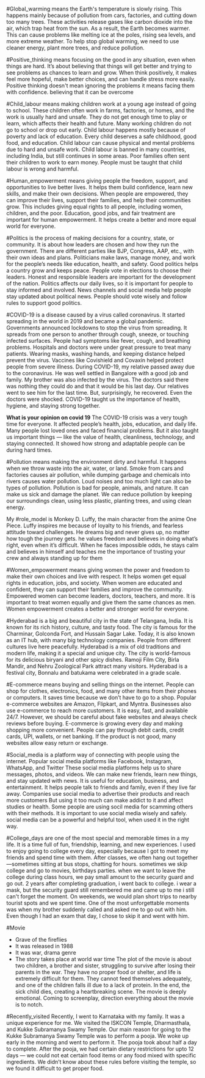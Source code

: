 
#Global_warming means the Earth's temperature is slowly rising. This happens mainly because of pollution from cars, factories, and cutting down too many trees. These activities release gases like carbon dioxide into the air, which trap heat from the sun. As a result, the Earth becomes warmer. This can cause problems like melting ice at the poles, rising sea levels, and more extreme weather. To help stop global warming, we need to use cleaner energy, plant more trees, and reduce pollution.

#Positive_thinking means focusing on the good in any situation, even when things are hard. It’s about believing that things will get better and trying to see problems as chances to learn and grow. When think positively, it makes feel more hopeful, make better choices, and can handle stress more easily.
Positive thinking doesn't mean ignoring the problems it means facing them with confidence. believing that it can be overcome

#Child_labour means making children work at a young age instead of going to school. These children often work in farms, factories, or homes, and the work is usually hard and unsafe.
They do not get enough time to play or learn, which affects their health and future. Many working children do not go to school or drop out early.
Child labour happens mostly because of poverty and lack of education.
Every child deserves a safe childhood, good food, and education. Child labour can cause physical and mental problems due to hard and unsafe work.
Child labour is banned in many countries, including India, but still continues in some areas. Poor families often sent their children to work to earn money.
People must be taught that child labour is wrong and harmful.

#Human_empowerment means giving people the freedom, support, and opportunities to live better lives. It helps them build confidence, learn new skills, and make their own decisions. When people are empowered, they can improve their lives, support their families, and help their communities grow. This includes giving equal rights to all people, including women, children, and the poor. Education, good jobs, and fair treatment are important for human empowerment. It helps create a better and more equal world for everyone.

#Politics is the process of making decisions for a country, state, or community. It is about how leaders are chosen and how they run the government. There are different parties like BJP, Congress, AAP, etc., with their own ideas and plans. Politicians make laws, manage money, and work for the people’s needs like education, health, and safety. Good politics helps a country grow and keeps peace. People vote in elections to choose their leaders. Honest and responsible leaders are important for the development of the nation. Politics affects our daily lives, so it is important for people to stay informed and involved. News channels and social media help people stay updated about political news. People should vote wisely and follow rules to support good politics.

#COVID-19 is a disease caused by a virus called coronavirus. It started spreading in the world in 2019 and became a global pandemic. Governments announced lockdowns to stop the virus from spreading. It spreads from one person to another through cough, sneeze, or touching infected surfaces. People had symptoms like fever, cough, and breathing problems. Hospitals and doctors were under great pressure to treat many patients.  Wearing masks, washing hands, and keeping distance helped prevent the virus. Vaccines like Covishield and Covaxin helped protect people from severe illness. During COVID-19, my relative passed away due to the coronavirus. He was well settled in Bangalore with a good job and family. My brother was also infected by the virus. The doctors said there was nothing they could do and that it would be his last day. Our relatives went to see him for the last time. But, surprisingly, he recovered. Even the doctors were shocked. COVID-19 taught us the importance of health, hygiene, and staying strong together.

**What is your opinion on covid 19**
The COVID-19 crisis was a very tough time for everyone. It affected people’s health, jobs, education, and daily life. Many people lost loved ones and faced financial problems. But it also taught us important things — like the value of health, cleanliness, technology, and staying connected. It showed how strong and adaptable people can be during hard times.

#Pollution means making the environment dirty and harmful. It happens when we throw waste into the air, water, or land. Smoke from cars and factories causes air pollution, while dumping garbage and chemicals into rivers causes water pollution. Loud noises and too much light can also be types of pollution. Pollution is bad for people, animals, and nature. It can make us sick and damage the planet. We can reduce pollution by keeping our surroundings clean, using less plastic, planting trees, and using clean energy.

My #role_model is Monkey D. Luffy, the main character from the anime One Piece. Luffy inspires me because of loyalty to his friends, and fearless attitude toward challenges. He dreams big and never gives up, no matter how tough the journey gets. he values freedom and believes in doing what’s right, even when it’s difficult. When he faces impossible odds, he stays calm and believes in himself and teaches me the importance of trusting your crew and always standing up for them

#Women_empowerment means giving women the power and freedom to make their own choices and live with respect. It helps women get equal rights in education, jobs, and society. When women are educated and confident, they can support their families and improve the community. Empowered women can become leaders, doctors, teachers, and more. It is important to treat women equally and give them the same chances as men. Women empowerment creates a better and stronger world for everyone.

#Hyderabad is a big and beautiful city in the state of Telangana, India. It is known for its rich history, culture, and tasty food. The city is famous for the Charminar, Golconda Fort, and Hussain Sagar Lake. Today, it is also known as an IT hub, with many big technology companies. People from different cultures live here peacefully. Hyderabad is a mix of old traditions and modern life, making it a special and unique city.
The city is world-famous for its delicious biryani and other spicy dishes.
Ramoji Film City, Birla Mandir, and Nehru Zoological Park attract many visitors.
Hyderabad is a festival city, Bonnalu and batukama were celebrated in a grade scale.

#E-commerce means buying and selling things on the internet. People can shop for clothes, electronics, food, and many other items from their phones or computers. It saves time because we don’t have to go to a shop. Popular e-commerce websites are Amazon, Flipkart, and Myntra. Businesses also use e-commerce to reach more customers. It is easy, fast, and available 24/7. However, we should be careful about fake websites and always check reviews before buying.
E-commerce is growing every day and making shopping more convenient. People can pay through debit cards, credit cards, UPI, wallets, or net banking. If the product is not good, many websites allow easy return or exchange.

#Social_media is a platform way of connecting with people using the internet. Popular social media platforms like Facebook, Instagram, WhatsApp, and Twitter These social media platforms help us to share messages, photos, and videos.
We can make new friends, learn new things, and stay updated with news. It is useful for education, business, and entertainment.
It helps people talk to friends and family, even if they live far away.
Companies use social media to advertise their products and reach more customers But using it too much can make addict to it and affect studies or health.
Some people are using socil media for scamming others with their methods. It is important to use social media wisely and safely.
social media can be a powerful and helpful tool, when used it in the right way.

#College_days are one of the most special and memorable times in a my life. It is a time full of fun, friendship, learning, and new experiences.
I used to enjoy going to college every day, especially because I got to meet my friends and spend time with them.
After classes, we often hang out together—sometimes sitting at bus stops, chatting for hours. sometimes we skip college and go to movies, birthdays parties.
when we want to leave the college during class hours, we pay small amount to the security guard and go out.
2 years after completing graduation, i went back to college. i wear a mask,
but the security guard still remembered me and came up to me i still can't forget the moment. On weekends, we would plan short trips to nearby tourist spots and we spent time.
One of the most unforgettable moments was when my brother suddenly called and asked me to go out with him.
Even though I had an exam that day, I chose to skip it and went with him.

#Movie
- Grave of the fireflies
- It was released in 1988
- It was war, drama genre 
- The story takes place at world war time
The plot of the movie is about two children, a brother and sister, struggling to survive after losing their parents in the war. They have no proper food or shelter, and life is extremely difficult for them. They cannot feed themselves adequately, and one of the children falls ill due to a lack of protein. In the end, the sick child dies, creating a heartbreaking scene. The movie is deeply emotional. Coming to screenplay, direction everything about the movie is to notch.

#Recently_visited
Recently, I went to Karnataka with my family. It was a unique experience for me. We visited the ISKCON Temple, Dharmasthala, and Kukke Subramanya Swamy Temple. Our main reason for going to the Kukke Subramanya Swamy Temple was to perform a pooja. We woke up early in the morning and went to perform it. The pooja took about half a day to complete. After the pooja, we had certain dietary restrictions for upto 12 days — we could not eat certain food items or any food mixed with specific ingredients. We didn’t know about these rules before visiting the temple, so we found it difficult to get proper food.